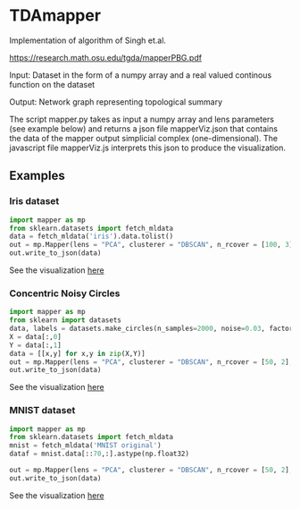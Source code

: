 # TDAmapper

Implementation of algorithm of Singh et.al.

https://research.math.osu.edu/tgda/mapperPBG.pdf

Input: Dataset in the form of a numpy array and a real valued continous function on the dataset

Output: Network graph representing topological summary

The script mapper.py takes as input a numpy array and lens parameters (see example below) and returns a json file mapperViz.json that contains the data of the mapper output simplicial complex (one-dimensional). The javascript file mapperViz.js interprets this json to produce the visualization. 

## Examples

### Iris dataset

```python
import mapper as mp
from sklearn.datasets import fetch_mldata
data = fetch_mldata('iris').data.tolist()
out = mp.Mapper(lens = "PCA", clusterer = "DBSCAN", n_rcover = [100, 3], clusterer_params  = (0.1,5))
out.write_to_json(data)
```
See the visualization [here](https://romiebanerjee.github.io/IRIS/index.html)


### Concentric Noisy Circles

```python
import mapper as mp
from sklearn import datasets
data, labels = datasets.make_circles(n_samples=2000, noise=0.03, factor=0.5)
X = data[:,0]
Y = data[:,1]
data = [[x,y] for x,y in zip(X,Y)]
out = mp.Mapper(lens = "PCA", clusterer = "DBSCAN", n_rcover = [50, 2], clusterer_params  = (0.1,5))
out.write_to_json(data)
```
See the visualization [here](https://romiebanerjee.github.io/CIRCLES/index.html)

### MNIST dataset

```python
import mapper as mp
from sklearn.datasets import fetch_mldata
mnist = fetch_mldata('MNIST original')
dataf = mnist.data[::70,:].astype(np.float32)

out = mp.Mapper(lens = "PCA", clusterer = "DBSCAN", n_rcover = [50, 2], clusterer_params  = (0.1,5))
out.write_to_json(data)
```
See the visualization [here](https://romiebanerjee.github.io/MNIST)





